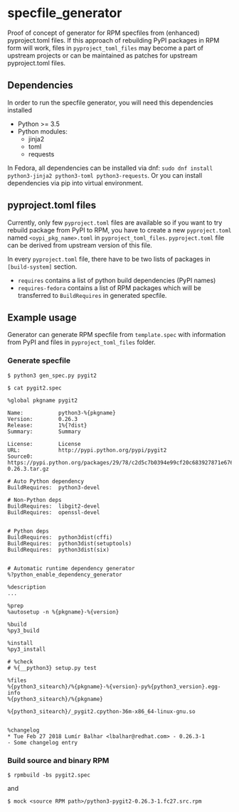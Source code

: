 # specfile_generator

Proof of concept of generator for RPM specfiles from (enhanced) pyproject.toml files. If this approach of rebuilding PyPI packages in RPM form will work, files in `pyproject_toml_files` may become a part of upstream projects or can be maintained as patches for upstream pyproject.toml files.

## Dependencies

In order to run the specfile generator, you will need this dependencies installed

* Python >= 3.5
* Python modules:
    * jinja2
    * toml
    * requests

In Fedora, all dependencies can be installed via dnf: `sudo dnf install python3-jinja2 python3-toml python3-requests`. Or you can install dependencies via pip into virtual environment.

## pyproject.toml files

Currently, only few `pyproject.toml` files are available so if you want to try rebuild package from PyPI to RPM, you have to create a new `pyproject.toml` named `<oypi_pkg_name>.toml` in `pyproject_toml_files`. `pyproject.toml` file can be derived from upstream version of this file.

In every `pyproject.toml` file, there have to be two lists of packages in `[build-system]` section.

* `requires` contains a list of python build dependencies (PyPI names)
* `requires-fedora` contains a list of RPM packages which will be transferred to `BuildRequires` in generated specfile.

## Example usage

Generator can generate RPM specfile from `template.spec` with information from PyPI and files in `pyproject_toml_files` folder.

### Generate specfile

```
$ python3 gen_spec.py pygit2
```

```
$ cat pygit2.spec

%global pkgname pygit2

Name:           python3-%{pkgname}
Version:        0.26.3
Release:        1%{?dist}
Summary:        Summary

License:        License
URL:            http://pypi.python.org/pypi/pygit2
Source0:        https://pypi.python.org/packages/29/78/c2d5c7b0394e99cf20c683927871e676ff796d69d8c2c322e0edabb6e9c6/pygit2-0.26.3.tar.gz

# Auto Python dependency
BuildRequires:  python3-devel

# Non-Python deps
BuildRequires:  libgit2-devel
BuildRequires:  openssl-devel


# Python deps
BuildRequires:  python3dist(cffi)
BuildRequires:  python3dist(setuptools)
BuildRequires:  python3dist(six)


# Automatic runtime dependency generator
%?python_enable_dependency_generator

%description
...

%prep
%autosetup -n %{pkgname}-%{version}

%build
%py3_build

%install
%py3_install

# %check
# %{__python3} setup.py test

%files
%{python3_sitearch}/%{pkgname}-%{version}-py%{python3_version}.egg-info
%{python3_sitearch}/%{pkgname}

%{python3_sitearch}/_pygit2.cpython-36m-x86_64-linux-gnu.so


%changelog
* Tue Feb 27 2018 Lumír Balhar <lbalhar@redhat.com> - 0.26.3-1
- Some changelog entry
```

### Build source and binary RPM

```
$ rpmbuild -bs pygit2.spec
```

and

```
$ mock <source RPM path>/python3-pygit2-0.26.3-1.fc27.src.rpm
```

